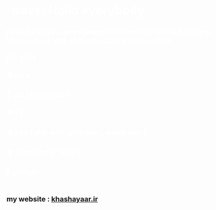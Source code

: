 <h1 style="color:white">
:wave: Hollo everybody 
</h1>
<h3 style="color:white">
I am khashayar , an engineering student at  Tehran Kharazmi University , a web and web application developer <br> <br>
My skills : <br><br>
🟠 html <br><br>
🔵 css ( bootstrap ) <br><br>
🟢 c# <br><br>
🟣 php ( php-oop , php-mvc , wordpress ) <br><br>
🟠 javascript & Jquery <br><br>
🔵 python <br><br>
</h3>
<h3>my website : <a href="https://khashayaar.ir">khashayaar.ir</a></h3>
